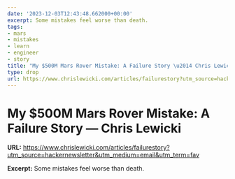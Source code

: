 ```yaml
---
date: '2023-12-03T12:43:48.662000+00:00'
excerpt: Some mistakes feel worse than death.
tags:
- mars
- mistakes
- learn
- engineer
- story
title: "My $500M Mars Rover Mistake: A Failure Story \u2014 Chris Lewicki"
type: drop
url: https://www.chrislewicki.com/articles/failurestory?utm_source=hackernewsletter&utm_medium=email&utm_term=fav
---
```


# My $500M Mars Rover Mistake: A Failure Story — Chris Lewicki

**URL:** https://www.chrislewicki.com/articles/failurestory?utm_source=hackernewsletter&utm_medium=email&utm_term=fav

**Excerpt:** Some mistakes feel worse than death.
